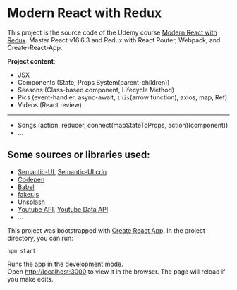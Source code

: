 # Modern React with Redux

This project is the source code of the Udemy course [Modern React with Redux](https://www.udemy.com/course/react-redux/).
Master React v16.6.3 and Redux with React Router, Webpack, and Create-React-App.

**Project content**:

* JSX
* Components (State, Props System(parent-children))
* Seasons (Class-based component, Lifecycle Method)
* Pics (event-handler, async-await, `this`(arrow function), axios, map, Ref)
* Videos (React review)
-----------------
* Songs (action, reducer, connect(mapStateToProps, action)(component))
* ...

## Some sources or libraries used:
* [Semantic-UI](https://semantic-ui.com/), [Semantic-UI cdn](https://cdnjs.com/libraries/semantic-ui)
* [Codepen](https://codepen.io/)
* [Babel](https://babeljs.io/)
* [faker.js](https://github.com/marak/Faker.js/)
* [Unsplash](https://unsplash.com/)
* [Youtube API](https://console.developers.google.com/), [Youtube Data API](https://developers.google.com/youtube/v3/docs/search/list)
* ...

This project was bootstrapped with [Create React App](https://github.com/facebook/create-react-app).
In the project directory, you can run:

`npm start`

Runs the app in the development mode.<br />
Open [http://localhost:3000](http://localhost:3000) to view it in the browser.
The page will reload if you make edits.<br />
